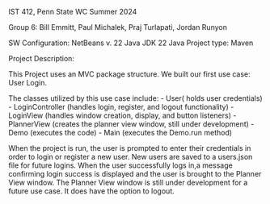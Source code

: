 IST 412, Penn State WC Summer 2024

Group 6: Bill Emmitt, Paul Michalek, Praj Turlapati, Jordan Runyon

SW Configuration:
    NetBeans v. 22
    Java JDK 22
    Java Project type: Maven

Project Description:

This Project uses an MVC package structure. 
We built our first use case: User Login.

The classes utilized by this use case include:
    - User( holds user credentials)
    - LoginController (handles login, register, and logout functionality)
    - LoginView (handles window creation, display, and button listeners)
    - PlannerView (creates the planner view window, still under development)
    - Demo (executes the code)
    - Main (executes the Demo.run method)

When the project is run, the user is prompted to enter their credentials in 
order to login or register a new user. New users are saved to a users.json file 
for future logins. When the user successfully logs in,a message confirming 
login success is displayed and the user is brought to the Planner View window. 
The Planner View window is still under development for a future use case. 
It does have the option to logout. 